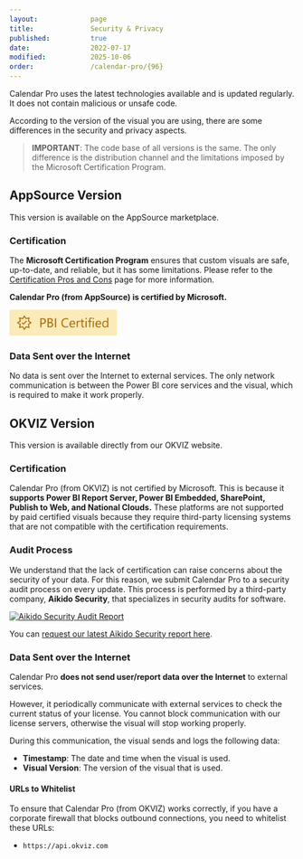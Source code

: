 ```yaml
---
layout:             page
title:              Security & Privacy
published:          true
date:               2022-07-17
modified:           2025-10-06
order:              /calendar-pro/{96}
---
```

Calendar Pro uses the latest technologies available and is updated regularly. It does not contain malicious or unsafe code.

According to the version of the visual you are using, there are some differences in the security and privacy aspects.

> **IMPORTANT**: The code base of all versions is the same. The only difference is the distribution channel and the limitations imposed by the Microsoft Certification Program.

## AppSource Version

This version is available on the AppSource marketplace.

### Certification

The **Microsoft Certification Program** ensures that custom visuals are safe, up-to-date, and reliable, but it has some limitations. Please refer to the [Certification Pros and Cons](../certification.md#pros-and-cons) page for more information.

**Calendar Pro (from AppSource) is certified by Microsoft.**

<img src="../images/certified.svg" width="190" class="nozoom">


### Data Sent over the Internet

No data is sent over the Internet to external services. The only network communication is between the Power BI core services and the visual, which is required to make it work properly.

## OKVIZ Version

This version is available directly from our OKVIZ website.

### Certification

Calendar Pro (from OKVIZ) is not certified by Microsoft. This is because it **supports Power BI Report Server, Power BI Embedded, SharePoint, Publish to Web, and National Clouds.** These platforms are not supported by paid certified visuals because they require third-party licensing systems that are not compatible with the certification requirements.

### Audit Process

We understand that the lack of certification can raise concerns about the security of your data. For this reason, we submit Calendar Pro to a security audit process on every update. This process is performed by a third-party company, **Aikido Security**, that specializes in security audits for software.

<a href="https://app.aikido.dev/audit-report/external/0p1vf4b2uv0xwQIZw0YOJ24l/request" target="_blank">
    <img src="https://app.aikido.dev/assets/badges/label-only-light-theme.svg" alt="Aikido Security Audit Report" height="40" class="naked nozoom" />    
</a>

You can [request our latest Aikido Security report here](https://app.aikido.dev/audit-report/external/0p1vf4b2uv0xwQIZw0YOJ24l/request).


### Data Sent over the Internet

Calendar Pro **does not send user/report data over the Internet** to external services.

However, it periodically communicate with external services to check the current status of your license. You cannot block communication with our license servers, otherwise the visual will stop working properly.

During this communication, the visual sends and logs the following data:

- **Timestamp**: The date and time when the visual is used.
- **Visual Version**: The version of the visual that is used.

#### URLs to Whitelist

To ensure that Calendar Pro (from OKVIZ) works correctly, if you have a corporate firewall that blocks outbound connections, you need to whitelist these URLs:

- `https://api.okviz.com`